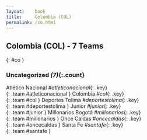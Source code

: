 ```yaml
---
layout:    book
title:     Colombia (COL)
permalink: /co.html
---
```


## Colombia (COL) - 7 Teams
{: #co }





### Uncategorized _(7)_{:.count}

Atlético Nacional _#atleticonacional_{: .key} <br>
{: .team #atleticonacional }
Colombia _#col_{: .key} <br>
{: .team #col }
Deportes Tolima _#deportestolima_{: .key} <br>
{: .team #deportestolima }
Junior _#junior_{: .key} <br>
{: .team #junior }
Millonarios Bogotá _#millonarios_{: .key} <br>
{: .team #millonarios }
Once Caldas _#oncecaldas_{: .key} <br>
{: .team #oncecaldas }
Santa Fe _#santafe_{: .key} <br>
{: .team #santafe }


 
